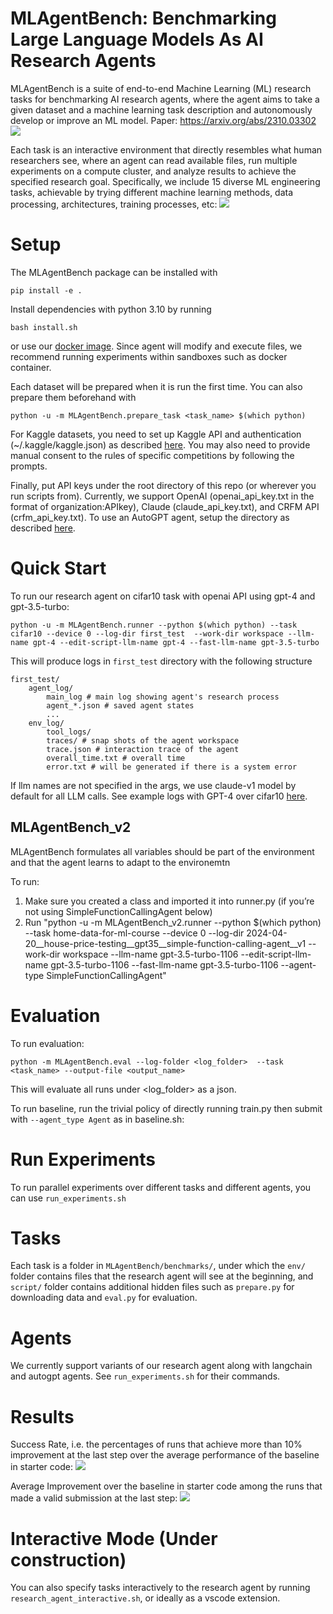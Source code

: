 # MLAgentBench: Benchmarking Large Language Models As AI Research Agents

MLAgentBench is a suite of end-to-end Machine Learning (ML) research tasks for benchmarking AI research agents, where the agent aims to take a given 
dataset and a machine learning task description and autonomously develop or improve an ML model. Paper: https://arxiv.org/abs/2310.03302
![](figs/main.png)


Each task is an interactive environment that directly resembles what human researchers see,
where an agent can read available files, run multiple experiments on a compute cluster, and analyze results to achieve the specified research goal. 
Specifically, we include 15 diverse ML engineering tasks,
achievable by trying different machine learning methods, data processing, architectures, training processes, etc:
![](figs/table.png)


# Setup

The MLAgentBench package can be installed with
```
pip install -e .
```

Install dependencies with python 3.10 by running 
```
bash install.sh
```
or use our [docker image](https://hub.docker.com/layers/qhwang123/researchassistant/latest/images/sha256-6b3690a13ba44fd089086e9860a298ed49a179d9a04a5406c0df074569a3aabe?context=repo). Since agent will modify and execute files, we recommend running experiments within sandboxes such as docker container.

Each dataset will be prepared when it is run the first time. You can also prepare them beforehand with 
```
python -u -m MLAgentBench.prepare_task <task_name> $(which python)
```
For Kaggle datasets, you need to set up Kaggle API and authentication (~/.kaggle/kaggle.json) as described [here](https://www.kaggle.com/docs/api). You may also need to provide manual consent to the rules of specific competitions by following the prompts.

Finally, put API keys under the root directory of this repo (or wherever you run scripts from). Currently, we support OpenAI (openai_api_key.txt in the format of organization:APIkey), Claude (claude_api_key.txt), and CRFM API (crfm_api_key.txt). To use an AutoGPT agent, setup the directory as described [here](https://docs.agpt.co/setup/).

# Quick Start

To run our research agent on cifar10 task with openai API using gpt-4 and gpt-3.5-turbo:

```
python -u -m MLAgentBench.runner --python $(which python) --task cifar10 --device 0 --log-dir first_test  --work-dir workspace --llm-name gpt-4 --edit-script-llm-name gpt-4 --fast-llm-name gpt-3.5-turbo
```

This will produce logs in `first_test` directory with the following structure
```
first_test/
    agent_log/
        main_log # main log showing agent's research process
        agent_*.json # saved agent states
        ...
    env_log/
        tool_logs/ 
        traces/ # snap shots of the agent workspace
        trace.json # interaction trace of the agent
        overall_time.txt # overall time
        error.txt # will be generated if there is a system error
```

If llm names are not specified in the args, we use claude-v1 model by default for all LLM calls. See example logs with GPT-4 over cifar10 [here](https://drive.google.com/drive/folders/1Ozy_zKYdvwcSq3EFnkaudgUXKJmBwQ5t?usp=drive_link).

## MLAgentBench_v2
MLAgentBench formulates all variables should be part of the environment and that the agent learns to adapt to the environemtn

To run:
1. Make sure you created a class and imported it into runner.py (if you’re not using SimpleFunctionCallingAgent below)
2. Run "python -u -m MLAgentBench_v2.runner --python $(which python) --task home-data-for-ml-course --device 0 --log-dir 2024-04-20__house-price-testing__gpt35__simple-function-calling-agent__v1 --work-dir workspace --llm-name gpt-3.5-turbo-1106 --edit-script-llm-name gpt-3.5-turbo-1106 --fast-llm-name gpt-3.5-turbo-1106 --agent-type SimpleFunctionCallingAgent"


# Evaluation

To run evaluation:
```
python -m MLAgentBench.eval --log-folder <log_folder>  --task <task_name> --output-file <output_name>
```

This will evaluate all runs under <log_folder> as a json.

To run baseline, run the trivial policy of directly running train.py then submit with ``--agent_type Agent`` as in baseline.sh:


# Run Experiments

To run parallel experiments over different tasks and different agents, you can use `run_experiments.sh`

# Tasks

Each task is a folder in `MLAgentBench/benchmarks/`, under which the `env/` folder contains files that the research agent will see at the beginning, and `script/` folder contains additional hidden files such as `prepare.py` for downloading data and `eval.py` for evaluation.

# Agents

We currently support variants of our research agent along with langchain and autogpt agents. See `run_experiments.sh` for their commands.

# Results
Success Rate, i.e. the percentages of runs that achieve more than 10% improvement at the
last step over the average performance of the baseline in starter code:
![](figs/final_improve_10.png)



Average Improvement over the baseline in starter code among the runs that made a valid
submission at the last step:
![](figs/final_improve.png)


# Interactive Mode (Under construction)

You can also specify tasks interactively to the research agent by running `research_agent_interactive.sh`, or ideally as a vscode extension.

